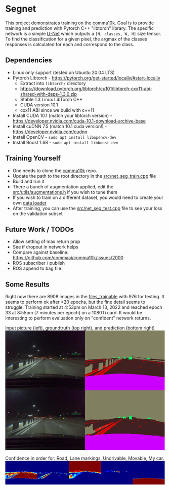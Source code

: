 # Segnet

This project demonstrates training on the [comma10k](https://github.com/commaai/comma10k).
Goal is to provide training and prediction with Pytorch C++ "libtorch" library.
The specific network is a simple [U-Net](https://arxiv.org/abs/1505.04597) which outputs a `[N, classes, W, H]` size tensor.
To find the classification for a given pixel, the argmax of the classes responses is calculated for each and correspond to the class.


## Dependencies

* Linux only support (tested on Ubuntu 20.04 LTS)
* Pytorch Libtorch - https://pytorch.org/get-started/locally/#start-locally
  * Extract into `libtorch/` directory
  * https://download.pytorch.org/libtorch/cu101/libtorch-cxx11-abi-shared-with-deps-1.3.0.zip
  * Stable 1.3 Linux LibTorch C++
  * CUDA version 10.1
  * cxx11 ABI since we build with c++11
* Install CUDA 10.1 (match your libtorch version) - https://developer.nvidia.com/cuda-10.1-download-archive-base
* Install cuDNN 7.5 (match 10.1 cuda version!) - https://developer.nvidia.com/cudnn
* Install OpenCV - `sudo apt install libopencv-dev`
* Install Boost 1.68 - `sudo apt install libboost-dev`



## Training Yourself

- One needs to clone the [comma10k](https://github.com/commaai/comma10k) repo.
- Update the path to the root directory in the [src/net_seg_train.cpp](src/net_seg_train.cpp) file
- Build and run it
- There a bunch of augmentation applied, edit the [src/utils/augmentations.h](src/utils/augmentations.h) if you wish to tune them
- If you wish to train on a different dataset, you would need to create your own [data loader](src/data/)
- After training, you can use the [src/net_seg_test.cpp](src/net_seg_test.cpp) file to see your loss on the validation subset


## Future Work / TODOs

- Allow setting of max return prop
- See if dropout in network helps
- Compare against baseline: https://github.com/commaai/comma10k/issues/2000
- ROS subscriber / publish
- ROS append to bag file


## Some Results

Right now there are 8908 images in the [files_trainable](https://github.com/commaai/comma10k/blob/master/files_trainable) with 976 for testing.
It seems to perform ok after >20 epochs, but the fine detail seems to struggle.
Training started at 4:53pm on March 13, 2022 and reached epoch 33 at 8:55pm (7 minutes per epoch) on a 1080Ti card.
It would be interesting to perform evaluation only on "confident" network returns.


Input picture (left), groundtruth (top right), and prediction (bottom right)
![](docs/example_pred.png)


Confidence in order for: Road, Lane markings, Undrivable, Movable, My car.
![](docs/example_probs.png)

